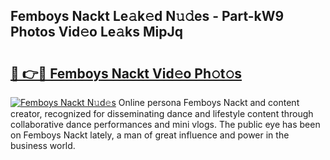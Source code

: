 ## Femboys Nackt Le𝚊k𝚎d N𝚞𝚍es - Part-kW9 Photos Vid𝚎o Le𝚊ks MipJq

# <h2><a href="http://fb1mtd.evod.top/?m=Femboys+Nackt">🔗 👉🔴 Femboys Nackt Vid𝚎o Ph𝚘t𝚘s</a></h2>

[![Femboys Nackt N𝚞d𝚎s](https://i.imgur.com/8V9OHl7.gif)](http://fb1mtd.evod.top/?m=Femboys+Nackt)
Online persona Femboys Nackt and content creator, recognized for disseminating dance and lifestyle content through collaborative dance performances and mini vlogs. The public eye has been on Femboys Nackt lately, a man of great influence and power in the business world. 

